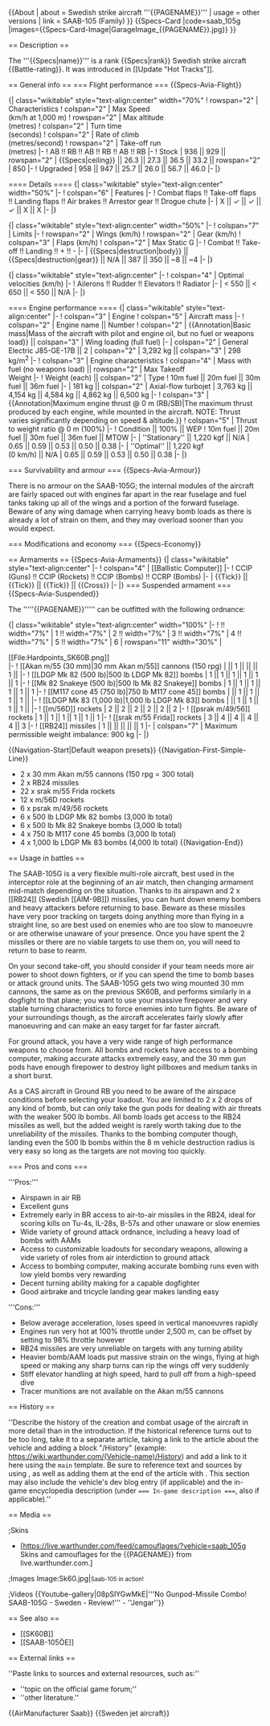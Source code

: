 {{About
| about = Swedish strike aircraft '''{{PAGENAME}}'''
| usage = other versions
| link = SAAB-105 (Family)
}}
{{Specs-Card
|code=saab_105g
|images={{Specs-Card-Image|GarageImage_{{PAGENAME}}.jpg}}
}}

== Description ==
<!-- ''In the description, the first part should be about the history of and the creation and combat usage of the aircraft, as well as its key features. In the second part, tell the reader about the aircraft in the game. Insert a screenshot of the vehicle, so that if the novice player does not remember the vehicle by name, he will immediately understand what kind of vehicle the article is talking about.'' -->
The '''{{Specs|name}}''' is a rank {{Specs|rank}} Swedish strike aircraft {{Battle-rating}}. It was introduced in [[Update "Hot Tracks"]].

== General info ==
=== Flight performance ===
{{Specs-Avia-Flight}}
<!-- ''Describe how the aircraft behaves in the air. Speed, manoeuvrability, acceleration and allowable loads - these are the most important characteristics of the vehicle.'' -->

{| class="wikitable" style="text-align:center" width="70%"
! rowspan="2" | Characteristics
! colspan="2" | Max Speed<br>(km/h at 1,000 m)
! rowspan="2" | Max altitude<br>(metres)
! colspan="2" | Turn time<br>(seconds)
! colspan="2" | Rate of climb<br>(metres/second)
! rowspan="2" | Take-off run<br>(metres)
|-
! AB !! RB !! AB !! RB !! AB !! RB
|-
! Stock
| 936 || 929 || rowspan="2" | {{Specs|ceiling}} || 26.3 || 27.3 || 36.5 || 33.2 || rowspan="2" | 850
|-
! Upgraded
| 958 || 947 || 25.7 || 26.0 || 56.7 || 46.0
|-
|}

==== Details ====
{| class="wikitable" style="text-align:center" width="50%"
|-
! colspan="6" | Features
|-
! Combat flaps !! Take-off flaps !! Landing flaps !! Air brakes !! Arrestor gear !! Drogue chute
|-
| X || ✓ || ✓ || ✓ || X || X     <!-- ✓ -->
|-
|}

{| class="wikitable" style="text-align:center" width="50%"
|-
! colspan="7" | Limits
|-
! rowspan="2" | Wings (km/h)
! rowspan="2" | Gear (km/h)
! colspan="3" | Flaps (km/h)
! colspan="2" | Max Static G
|-
! Combat !! Take-off !! Landing !! + !! -
|-
| {{Specs|destruction|body}} || {{Specs|destruction|gear}} || N/A || 387 || 350 || ~8 || ~4
|-
|}

{| class="wikitable" style="text-align:center"
|-
! colspan="4" | Optimal velocities (km/h)
|-
! Ailerons !! Rudder !! Elevators !! Radiator
|-
| < 550 || < 650 || < 550 || N/A
|-
|}

==== Engine performance ====
{| class="wikitable" style="text-align:center"
|-
! colspan="3" | Engine
! colspan="5" | Aircraft mass
|-
! colspan="2" | Engine name || Number
! colspan="2" | {{Annotation|Basic mass|Mass of the aircraft with pilot and engine oil, but no fuel or weapons load}} || colspan="3" | Wing loading (full fuel)
|-
| colspan="2" | General Electric J85-GE-17B || 2
| colspan="2" | 3,292 kg || colspan="3" | 298 kg/m<sup>2</sup>
|-
! colspan="3" | Engine characteristics
! colspan="4" | Mass with fuel (no weapons load) || rowspan="2" | Max Takeoff<br>Weight
|-
! Weight (each) || colspan="2" | Type
! 10m fuel || 20m fuel || 30m fuel || 36m fuel
|-
| 181 kg || colspan="2" | Axial-flow turbojet
| 3,763 kg || 4,154 kg || 4,584 kg || 4,862 kg || 6,500 kg
|-
! colspan="3" | {{Annotation|Maximum engine thrust @ 0 m (RB/SB)|The maximum thrust produced by each engine, while mounted in the aircraft. NOTE: Thrust varies significantly depending on speed & altitude.}}
! colspan="5" | Thrust to weight ratio @ 0 m (100%)
|-
! Condition || 100% || WEP
! 10m fuel || 20m fuel || 30m fuel || 36m fuel || MTOW
|-
| ''Stationary'' || 1,220 kgf || N/A
| 0.65 || 0.59 || 0.53 || 0.50 || 0.38
|-
| ''Optimal'' || 1,220 kgf<br>(0 km/h) || N/A
| 0.65 || 0.59 || 0.53 || 0.50 || 0.38
|-
|}

=== Survivability and armour ===
{{Specs-Avia-Armour}}
<!-- ''Examine the survivability of the aircraft. Note how vulnerable the structure is and how secure the pilot is, whether the fuel tanks are armoured, etc. Describe the armour, if there is any, and also mention the vulnerability of other critical aircraft systems.'' -->

There is no armour on the SAAB-105G; the internal modules of the aircraft are fairly spaced out with engines far apart in the rear fuselage and fuel tanks taking up all of the wings and a portion of the forward fuselage. Beware of any wing damage when carrying heavy bomb loads as there is already a lot of strain on them, and they may overload sooner than you would expect.

=== Modifications and economy ===
{{Specs-Economy}}

== Armaments ==
{{Specs-Avia-Armaments}}
{| class="wikitable" style="text-align:center"
|-
! colspan="4" | [[Ballistic Computer]]
|-
! CCIP (Guns) !! CCIP (Rockets) !! CCIP (Bombs) !! CCRP (Bombs)
|-
| {{Tick}} || {{Tick}} || {{Tick}} || {{Cross}}
|-
|}
=== Suspended armament ===
{{Specs-Avia-Suspended}}
<!-- ''Describe the aircraft's suspended armament: additional cannons under the wings, bombs, rockets and torpedoes. This section is especially important for bombers and attackers. If there is no suspended weaponry remove this subsection.'' -->

The '''''{{PAGENAME}}''''' can be outfitted with the following ordnance:

{| class="wikitable" style="text-align:center" width="100%"
|-
! !! width="7%" | 1 !! width="7%" | 2 !! width="7%" | 3 !! width="7%" | 4 !! width="7%" | 5 !! width="7%" | 6
| rowspan="11" width="30%" | <div class="ttx-image">[[File:Hardpoints_SK60B.png]]</div>
|-
! [[Akan m/55 (30 mm)|30 mm Akan m/55]] cannons (150 rpg)
| || 1 || || || 1 ||
|-
! [[LDGP Mk 82 (500 lb)|500 lb LDGP Mk 82]] bombs
| 1 || 1 || 1 || 1 || 1 || 1
|-
! [[Mk 82 Snakeye (500 lb)|500 lb Mk 82 Snakeye]] bombs
| 1 || 1 || 1 || 1 || 1 || 1
|-
! [[M117 cone 45 (750 lb)|750 lb M117 cone 45]] bombs
| || 1 || 1 || 1 || 1 ||
|-
! [[LDGP Mk 83 (1,000 lb)|1,000 lb LDGP Mk 83]] bombs
| || 1 || 1 || 1 || 1 ||
|-
! [[m/56D]] rockets
| 2 || 2 || 2 || 2 || 2 || 2
|-
! [[psrak m/49/56]] rockets
| 1 || 1 || 1 || 1 || 1 || 1
|-
! [[srak m/55 Frida]] rockets
| 3 || 4 || 4 || 4 || 4 || 3
|-
! [[RB24]] missiles
| 1 || || || || || 1
|-
| colspan="7" | Maximum permissible weight imbalance: 900 kg
|-
|}

{{Navigation-Start|Default weapon presets}}
{{Navigation-First-Simple-Line}}

* 2 x 30 mm Akan m/55 cannons (150 rpg = 300 total)
* 2 x RB24 missiles
* 22 x srak m/55 Frida rockets
* 12 x m/56D rockets
* 6 x psrak m/49/56 rockets
* 6 x 500 lb LDGP Mk 82 bombs (3,000 lb total)
* 6 x 500 lb Mk 82 Snakeye bombs (3,000 lb total)
* 4 x 750 lb M117 cone 45 bombs (3,000 lb total)
* 4 x 1,000 lb LDGP Mk 83 bombs (4,000 lb total)
{{Navigation-End}}

== Usage in battles ==
<!-- ''Describe the tactics of playing in the aircraft, the features of using aircraft in a team and advice on tactics. Refrain from creating a "guide" - do not impose a single point of view, but instead, give the reader food for thought. Examine the most dangerous enemies and give recommendations on fighting them. If necessary, note the specifics of the game in different modes (AB, RB, SB).'' -->
The SAAB-105G is a very flexible multi-role aircraft, best used in the interceptor role at the beginning of an air match, then changing armament mid-match depending on the situation. Thanks to its airspawn and 2 x [[RB24]] (Swedish [[AIM-9B]]) missiles, you can hunt down enemy bombers and heavy attackers before returning to base. Beware as these missiles have very poor tracking on targets doing anything more than flying in a straight line, so are best used on enemies who are too slow to manoeuvre or are otherwise unaware of your presence. Once you have spent the 2 missiles or there are no viable targets to use them on, you will need to return to base to rearm.

On your second take-off, you should consider if your team needs more air power to shoot down fighters, or if you can spend the time to bomb bases or attack ground units. The SAAB-105G gets two wing mounted 30 mm cannons, the same as on the previous SK60B, and performs similarly in a dogfight to that plane; you want to use your massive firepower and very stable turning characteristics to force enemies into turn fights. Be aware of your surroundings though, as the aircraft accelerates fairly slowly after manoeuvring and can make an easy target for far faster aircraft.

For ground attack, you have a very wide range of high performance weapons to choose from. All bombs and rockets have access to a bombing computer, making accurate attacks extremely easy, and the 30 mm gun pods have enough firepower to destroy light pillboxes and medium tanks in a short burst.

As a CAS aircraft in Ground RB you need to be aware of the airspace conditions before selecting your loadout. You are limited to 2 x 2 drops of any kind of bomb, but can only take the gun pods for dealing with air threats with the weaker 500 lb bombs. All bomb loads get access to the RB24 missiles as well, but the added weight is rarely worth taking due to the unreliability of the missiles. Thanks to the bombing computer though, landing even the 500 lb bombs within the 8 m vehicle destruction radius is very easy so long as the targets are not moving too quickly.

=== Pros and cons ===
<!-- ''Summarise and briefly evaluate the vehicle in terms of its characteristics and combat effectiveness. Mark its pros and cons in the bulleted list. Try not to use more than 6 points for each of the characteristics. Avoid using categorical definitions such as "bad", "good" and the like - use substitutions with softer forms such as "inadequate" and "effective".'' -->

'''Pros:'''

* Airspawn in air RB
* Excellent guns
* Extremely early in BR access to air-to-air missiles in the RB24, ideal for scoring kills on Tu-4s, IL-28s, B-57s and other unaware or slow enemies
* Wide variety of ground attack ordnance, including a heavy load of bombs with AAMs
* Access to customizable loadouts for secondary weapons, allowing a vide variety of roles from air interdiction to ground attack
* Access to bombing computer, making accurate bombing runs even with low yield bombs very rewarding
* Decent turning ability making for a capable dogfighter
* Good airbrake and tricycle landing gear makes landing easy

'''Cons:'''

* Below average acceleration, loses speed in vertical manoeuvres rapidly
* Engines run very hot at 100% throttle under 2,500 m, can be offset by setting to 98% throttle however
* RB24 missiles are very unreliable on targets with any turning ability
* Heavier bomb/AAM loads put massive strain on the wings, flying at high speed or making any sharp turns can rip the wings off very suddenly
* Stiff elevator handling at high speed, hard to pull off from a high-speed dive
* Tracer munitions are not available on the Akan m/55 cannons

== History ==
<!-- ''Describe the history of the creation and combat usage of the aircraft in more detail than in the introduction. If the historical reference turns out to be too long, take it to a separate article, taking a link to the article about the vehicle and adding a block "/History" (example: <nowiki>https://wiki.warthunder.com/(Vehicle-name)/History</nowiki>) and add a link to it here using the <code>main</code> template. Be sure to reference text and sources by using <code><nowiki><ref></ref></nowiki></code>, as well as adding them at the end of the article with <code><nowiki><references /></nowiki></code>. This section may also include the vehicle's dev blog entry (if applicable) and the in-game encyclopedia description (under <code><nowiki>=== In-game description ===</nowiki></code>, also if applicable).'' -->
''Describe the history of the creation and combat usage of the aircraft in more detail than in the introduction. If the historical reference turns out to be too long, take it to a separate article, taking a link to the article about the vehicle and adding a block "/History" (example: <nowiki>https://wiki.warthunder.com/(Vehicle-name)/History</nowiki>) and add a link to it here using the <code>main</code> template. Be sure to reference text and sources by using <code><nowiki><ref></ref></nowiki></code>, as well as adding them at the end of the article with <code><nowiki><references /></nowiki></code>. This section may also include the vehicle's dev blog entry (if applicable) and the in-game encyclopedia description (under <code><nowiki>=== In-game description ===</nowiki></code>, also if applicable).''

== Media ==
<!-- ''Excellent additions to the article would be video guides, screenshots from the game, and photos.'' -->

;Skins

* [https://live.warthunder.com/feed/camouflages/?vehicle=saab_105g Skins and camouflages for the {{PAGENAME}} from live.warthunder.com.]

;Images
<gallery mode="packed-hover" heights="150">
Image:Sk60.jpg|<small>Saab-105 in action!</small>
</gallery>

;Videos
{{Youtube-gallery|08pSlYGwMkE|'''No Gunpod-Missile Combo! SAAB-105G - Sweden - Review!''' - ''Jengar''}}

== See also ==
<!-- ''Links to the articles on the War Thunder Wiki that you think will be useful for the reader, for example:''
* ''reference to the series of the aircraft;''
* ''links to approximate analogues of other nations and research trees.'' -->

* [[SK60B]]
* [[SAAB-105ÖE]]

== External links ==
<!-- ''Paste links to sources and external resources, such as:''
* ''topic on the official game forum;''
* ''other literature.'' -->
''Paste links to sources and external resources, such as:''

* ''topic on the official game forum;''
* ''other literature.''

{{AirManufacturer Saab}}
{{Sweden jet aircraft}}